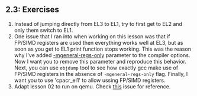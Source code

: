 ## 2.3: Exercises

1. Instead of jumping directly from EL3 to EL1, try to first get to EL2 and only them switch to EL1. 
1. One issue that I ran into when working on this lesson was that if FP/SIMD registers are used then everything works well at EL3, but as soon as you get to EL1 print function stops working. This was the reason why I've added [-mgeneral-regs-only](https://github.com/s-matyukevich/raspberry-pi-os/blob/master/src/lesson02/Makefile#L3) parameter to the compiler options. Now I want you to remove this parameter and reproduce this behavior. Next, you can use `objdump` tool to see how exactly gcc make use of FP/SIMD registers in the absence of `-mgeneral-regs-only` flag. Finally, I want you to use 'cpacr_el1' to allow ussing FP/SIMD registers.
1. Adapt lesson 02 to run on qemu. Check [this](https://github.com/s-matyukevich/raspberry-pi-os/issues/8) issue for reference.
